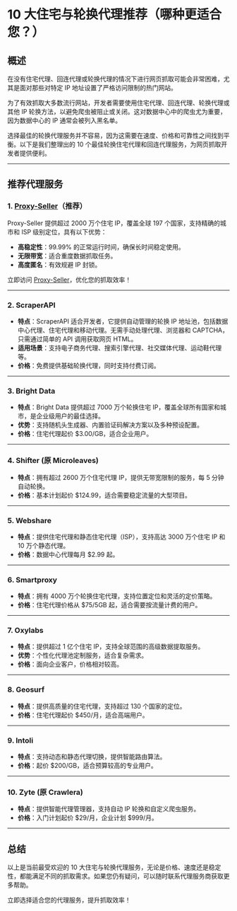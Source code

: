 # 10 大住宅与轮换代理推荐（哪种更适合您？）

## 概述

在没有住宅代理、回连代理或轮换代理的情况下进行网页抓取可能会非常困难，尤其是面对那些对特定 IP 地址设置了严格访问限制的热门网站。

为了有效抓取大多数流行网站，开发者需要使用住宅代理、回连代理、轮换代理或其他 IP 轮换方法，以避免爬虫被阻止或关闭。这对数据中心中的爬虫尤为重要，因为数据中心的 IP 通常会被列入黑名单。

选择最佳的轮换代理服务并不容易，因为这需要在速度、价格和可靠性之间找到平衡。以下是我们整理出的 10 个最佳轮换住宅代理和回连代理服务，为网页抓取开发者提供便利。

---

## 推荐代理服务

### 1. [Proxy-Seller](https://bit.ly/proxy-seller-coupon)（推荐）

Proxy-Seller 提供超过 2000 万个住宅 IP，覆盖全球 197 个国家，支持精确的城市和 ISP 级别定位，具有以下优势：

- **高稳定性**：99.99% 的正常运行时间，确保长时间稳定使用。
- **无限带宽**：适合重度数据抓取任务。
- **高度匿名**：有效规避 IP 封锁。
  
立即访问 [Proxy-Seller](https://bit.ly/proxy-seller-coupon)，优化您的抓取效率！

---

### 2. ScraperAPI


- **特点**：ScraperAPI 适合开发者，它提供自动管理的轮换 IP 地址池，包括数据中心代理、住宅代理和移动代理。无需手动处理代理、浏览器和 CAPTCHA，只需通过简单的 API 调用获取网页 HTML。
- **适用场景**：支持电子商务代理、搜索引擎代理、社交媒体代理、运动鞋代理等。
- **价格**：免费提供基础轮换代理，同时支持付费订阅。

---

### 3. Bright Data


- **特点**：Bright Data 提供超过 7000 万个轮换住宅 IP，覆盖全球所有国家和城市，是企业级用户的最佳选择。
- **优势**：支持随机头生成器、内置验证码解决方案以及多种预设配置。
- **价格**：住宅代理起价 $3.00/GB，适合企业用户。

---

### 4. Shifter (原 Microleaves)

- **特点**：拥有超过 2600 万个住宅代理 IP，提供无带宽限制的服务，每 5 分钟自动轮换。
- **价格**：基本计划起价 $124.99，适合需要稳定流量的大型项目。

---

### 5. Webshare

- **特点**：提供住宅代理和静态住宅代理（ISP），支持高达 3000 万个住宅 IP 和 10 万个静态代理。
- **价格**：数据中心代理每月 $2.99 起。

---

### 6. Smartproxy

- **特点**：拥有 4000 万个轮换住宅代理，支持位置定位和灵活的定价策略。
- **价格**：住宅代理价格从 $75/5GB 起，适合需要按流量计费的用户。

---

### 7. Oxylabs

- **特点**：提供超过 1 亿个住宅 IP，支持全球范围的高级数据提取服务。
- **优势**：个性化代理池定制服务，适合复杂需求。
- **价格**：面向企业客户，价格相对较高。

---

### 8. Geosurf

- **特点**：提供高质量的住宅代理，支持超过 130 个国家的定位。
- **价格**：住宅代理起价 $450/月，适合高端用户。

---

### 9. Intoli

- **特点**：支持动态和静态代理切换，提供智能路由算法。
- **价格**：起价 $200/GB，适合预算较高的专业用户。

---

### 10. Zyte (原 Crawlera)

- **特点**：提供智能代理管理器，支持自动 IP 轮换和自定义爬虫服务。
- **价格**：入门计划起价 $29/月，企业计划 $999/月。

---

## 总结

以上是当前最受欢迎的 10 大住宅与轮换代理服务，无论是价格、速度还是稳定性，都能满足不同的抓取需求。如果您仍有疑问，可以随时联系代理服务商获取更多帮助。

立即选择适合您的代理服务，提升抓取效率！

